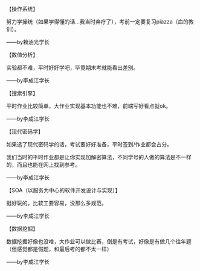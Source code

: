【操作系统】

努力学操统（如果学得懂的话...我当时弃疗了），考前一定要复习piazza（血的教训）。

——by赖涵光学长

【数值分析】

实验都不难，平时好好学吧，毕竟期末考就能看出差别。

——by李成江学长

【搜索引擎】

平时作业比较简单，大作业实现基本功能也不难，前端写好看点就ok。

——by李成江学长

【现代密码学】

如果选了现代密码学的话，考试要好好准备，平时签到/作业都会占分。

我们当时的平时作业都是让你实现加解密算法，不同学号的人做的算法是不一样的，而且也能在网上找到参考。

——by李成江学长

【SOA（以服务为中心的软件开发设计与实现）】

挺好玩的，比软工要容易，没那么多规范。

——by李成江学长

【数据挖掘】

数据挖掘好像也没啥，大作业可以做比赛，倒是有考试，好像是有做几个往年题（但感觉都是假题，和最后考的都不太一样）

——by李成江学长
